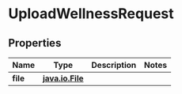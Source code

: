 
# UploadWellnessRequest

## Properties
Name | Type | Description | Notes
------------ | ------------- | ------------- | -------------
**file** | [**java.io.File**](java.io.File.md) |  | 



